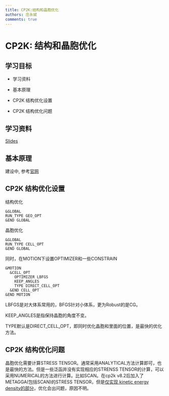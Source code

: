 ```yaml
---
title: CP2K:结构和晶胞优化
authors: 庄永斌
comments: true
---
```


# CP2K: 结构和晶胞优化

## 学习目标

- 学习资料

- 基本原理

- CP2K 结构优化设置

- CP2K 结构优化问题

  

## 学习资料

[Slides](https://www.cp2k.org/_media/events:2015_cecam_tutorial:watkins_optimization.pdf)





## 基本原理

建设中, 参考[官网](https://www.cp2k.org/howto:geometry_optimisation)

## CP2K 结构优化设置

结构优化

```cp2k
&GLOBAL
RUN_TYPE GEO_OPT
&END GLOBAL
```

晶胞优化

```cp2k
&GLOBAL
RUN_TYPE CELL_OPT
&END GLOBAL
```

同时，在MOTION下设置OPTIMIZER和一些CONSTRAIN

```
&MOTION
  &CELL_OPT
    OPTIMIZER LBFGS 
    KEEP_ANGLES
    TYPE DIRECT_CELL_OPT
  &END CELL_OPT
&END MOTION
```

LBFGS是对大体系常用的，BFGS针对小体系，更为Robust的是CG。

KEEP_ANGLES是指保持晶胞的角度不变。

TYPE默认是DIRECT_CELL_OPT，即同时优化晶胞和里面的位置，是最快的优化方法。



## CP2K 结构优化问题

晶胞优化需要计算STRESS TENSOR。通常采用ANALYTICAL方法计算即可，也是最快的方法。但是一些泛函并没有实现相应的STRENSS TENSOR的计算，可以采用NUMERICAL的方法进行计算。比如SCAN。在cp2k v8.2后加入了METAGGA(包括SCAN)的STRESS TENSOR，但是[仅实现 kinetic energy density的部分](https://github.com/cp2k/cp2k/issues/1948)，优化会出问题，原因不明。

